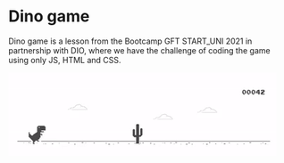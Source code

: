 # Dino game 
Dino game is a lesson from the Bootcamp GFT START_UNI 2021 in partnership with DIO, where we have the challenge of coding the game using only JS, HTML and CSS.

![Dino animation](https://github.com/LeoHenriqueLuz/Game-Dino-Bootcamp_GFT2021/blob/master/game%20Dino.gif)





